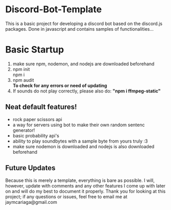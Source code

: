 # Discord-Bot-Template
This is a basic project for developing a discord bot based on the discord.js packages.  Done in javascript and contains samples of functionalities...

<h1>Basic Startup</h1>
<ol>
  <li>make sure npm, nodemon, and nodejs are downloaded beforehand</li>
  <li>npm init</li
  <li>npm i</li>
  <li>npm audit <br /><b>To check for any errors or need of updating</b></li>
  <li>If sounds do not play correctly, please also do: <b>"npm i ffmpeg-static"</b></li>
</ol>

<h2>Neat default features!</h2>
<ul>
  <li>rock paper scissors api</li>
  <li>a way for servers using bot to make their own random sentenc generator!</li>
  <li>basic probability api's</li>
  <li>ability to play soundbytes with a sample byte from yours truly :3</li>
  <li>make sure nodemon is downloaded and nodejs is also downloaded beforehand</li>
</ul>

<h2>Future Updates</h2>
Because this is merely a template, everything is bare as possible. I will, however, update with comments and any other features I come up with later on and will
do my best to document it properly. Thank you for looking at this project; if any questions or issues, feel free to email me at jaymcariaga@gmail.com

